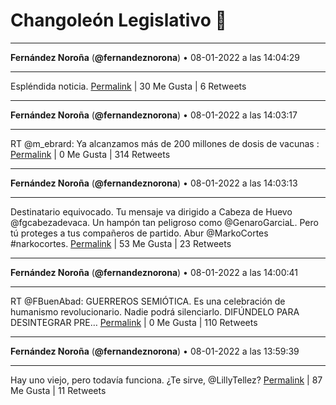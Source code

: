 # Changoleón Legislativo 🙈
*****
**Fernández Noroña** (**@fernandeznorona**) • 08-01-2022 a las 14:04:29
*****
Espléndida noticia.
[Permalink](https://twitter.com/fernandeznorona/status/1479937077806612480) | 30 Me Gusta | 6 Retweets
*****
**Fernández Noroña** (**@fernandeznorona**) • 08-01-2022 a las 14:03:17
*****
RT @m_ebrard: Ya alcanzamos más de 200 millones de dosis de vacunas :
[Permalink](https://twitter.com/fernandeznorona/status/1479936775099400192) | 0 Me Gusta | 314 Retweets
*****
**Fernández Noroña** (**@fernandeznorona**) • 08-01-2022 a las 14:03:13
*****
Destinatario equivocado. Tu mensaje va dirigido a Cabeza de Huevo @fgcabezadevaca. Un hampón tan peligroso como @GenaroGarciaL. Pero tú proteges a tus compañeros de partido. Abur @MarkoCortes #narkocortes.
[Permalink](https://twitter.com/fernandeznorona/status/1479936758024478722) | 53 Me Gusta | 23 Retweets
*****
**Fernández Noroña** (**@fernandeznorona**) • 08-01-2022 a las 14:00:41
*****
RT @FBuenAbad: GUERREROS SEMIÓTICA. Es una celebración de humanismo revolucionario. Nadie podrá silenciarlo. DIFÚNDELO PARA DESINTEGRAR PRE…
[Permalink](https://twitter.com/fernandeznorona/status/1479936118657327112) | 0 Me Gusta | 110 Retweets
*****
**Fernández Noroña** (**@fernandeznorona**) • 08-01-2022 a las 13:59:39
*****
Hay uno viejo, pero todavía funciona. ¿Te sirve, @LillyTellez?
[Permalink](https://twitter.com/fernandeznorona/status/1479935860774686720) | 87 Me Gusta | 11 Retweets